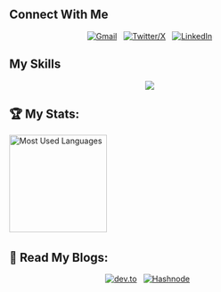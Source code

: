 ## Connect With Me

<div align="center">

[![Gmail](https://skillicons.dev/icons?i=gmail)](mailto:zb01406@gmail.com?subject=Hello%20Zack,%20From%20Github)  &nbsp;
[![Twitter/X](https://skillicons.dev/icons?i=twitter)](https://twitter.com/_ZackBz)  &nbsp;
[![LinkedIn](https://skillicons.dev/icons?i=linkedin)](https://www.linkedin.com/in/zb01406/) 
</div>

## My Skills

<div align="center">
   <a href="https://www.linkedin.com/in/zb01406/">
    <img src="https://skillicons.dev/icons?i=html,css,tailwind,js,vue,php,laravel,bash,docker,git,linux,md,mysql,vim,vscode&perline=4" />
  </a>
</div>

## 🏆 My Stats:

<p>
    <img height=175 alt="Most Used Languages" src="https://github-readme-stats.vercel.app/api/top-langs/?username=zackbz&layout=compact&theme=dark" />&nbsp;&nbsp;
</p>


## 📖 Read My Blogs:

<p align="center">
    <a target="_blank"href="https://dev.to/zackbz"><img alt="dev.to" src="https://img.shields.io/badge/dev.to-0A0A0A?style=for-the-badge&logo=dev.to&logoColor=white" /></a>&nbsp;&nbsp;
    <a target="_blank"href="https://hashnode.com/@zackbz"><img alt="Hashnode" src="https://img.shields.io/badge/Hashnode-2962FF?style=for-the-badge&logo=hashnode&logoColor=white" /></a>&nbsp;&nbsp;
</p>

